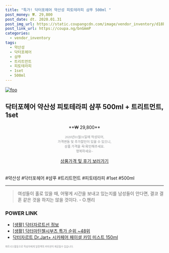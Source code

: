 ```yaml
--- 
title: "특가! 닥터포헤어 약산성 피토테라피 샴푸 500ml " 
post_money: ₩. 29,800 
post_date: dt. 2020.01.31 
post_img_url: https://static.coupangcdn.com/image/vendor_inventory/d18b/a7455240673d8922332a47287eb2439b7107be77e4185a05a9e6927505c7.jpg 
post_link_url: https://coupa.ng/bnGmmP 
categories: 
  - vendor_inventory 
tags: 
  - 약산성 
  - 닥터포헤어 
  - 샴푸 
  - 트리트먼트 
  - 피토테라피 
  - 1set 
  - 500ml 
--- 
```

[![foo](https://static.coupangcdn.com/image/vendor_inventory/d18b/a7455240673d8922332a47287eb2439b7107be77e4185a05a9e6927505c7.jpg)](https://coupa.ng/bnGmmP) 

## 닥터포헤어 약산성 피토테라피 샴푸 500ml + 트리트먼트, 1set 
<p style="text-align: center;">**₩ 29,800**</p> 
<p style="text-align: center;"><span style="color: #898c8f; font-family: Georgia,Times,serif; font-size: 0.75em;">2020년01월31일에 작성되어, <br>가격변동 및 추가할인이 있을 수 있으니,<br> 상품 가격을 꼭!확인해주세요.<br>행복하세요~</span> 
</p>	 
<div markdown="0" style="text-align: center;"><a href="https://coupa.ng/bnGmmP" class="btn btn--success">상품가격 및 후기 보러가기</a></div> 
<br><br> 
  #약산성 #닥터포헤어 #샴푸 #트리트먼트 #피토테라피 #1set #500ml 
<hr> 

> 여성들이 홀로 있을 때, 어떻게 시간을 보내고 있는지를 남성들이 안다면, 결코 결혼 같은 것을 하지는 않을 것이다. - O.헨리 


### POWER LINK

* <a href="https://blog.naver.com/sakai111/221769742576" target="_blank"> [생활] 닥터자르트선 정보 </a>
* <a href="https://blog.naver.com/sakai111/221784309436" target="_blank"> [생활] 닥터마틴첼시부츠 특가 순위 ~48위</a>
* <a href="https://blog.naver.com/santokki14/221781209497" target="_blank">닥터자르트 Dr.Jart+ 시카페어 페이셜 카밍 미스트 150ml</a>

<span style="color: #898c8f; font-family: Georgia,Times,serif; font-size: 0.55em;">파트너스활동으로 작성자에게 일정액의 커미션이 제공될수 있습니다.</span> 
